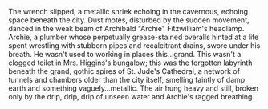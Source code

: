 The wrench slipped, a metallic shriek echoing in the cavernous, echoing space beneath the city.  Dust motes, disturbed by the sudden movement, danced in the weak beam of Archibald "Archie" Fitzwilliam's headlamp.  Archie, a plumber whose perpetually grease-stained overalls hinted at a life spent wrestling with stubborn pipes and recalcitrant drains, swore under his breath.  He wasn't used to working in places this...grand. This wasn't a clogged toilet in Mrs. Higgins's bungalow; this was the forgotten labyrinth beneath the grand, gothic spires of St. Jude's Cathedral, a network of tunnels and chambers older than the city itself, smelling faintly of damp earth and something vaguely…metallic.  The air hung heavy and still, broken only by the drip, drip, drip of unseen water and Archie's ragged breathing.
